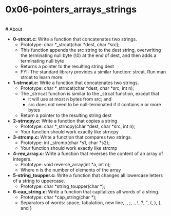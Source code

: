 # 0x06-pointers_arrays_strings
<br>
# About
<br>

- **0-strcat.c:** Write a function that concatenates two strings.
	- Prototype: char *_strcat(char *dest, char *src);
	- This function appends the src string to the dest string, overwriting the terminating null byte (\0) at the end of dest, and then adds a terminating null byte
	- Returns a pointer to the resulting string dest
	- FYI: The standard library provides a similar function: strcat. Run man strcat to learn more.
- **1-strncat.c:** Write a function that concatenates two strings.
	- Prototype: char *_strncat(char *dest, char *src, int n);
	- The _strncat function is similar to the _strcat function, except that
		- it will use at most n bytes from src; and
		- src does not need to be null-terminated if it contains n or more bytes
	- Return a pointer to the resulting string dest
- **2-strncpy.c:** Write a function that copies a string
	- Prototype: char *_strncpy(char *dest, char *src, int n);
	- Your function should work exactly like strncpy
- **3-strcmp.c:** Write a function that compares two strings.
	- Prototype: int _strcmp(char *s1, char *s2);
	- Your function should work exactly like strcmp
- **4-rev_array.c:** Write a function that reverses the content of an array of integers.
	- Prototype: void reverse_array(int *a, int n);
	- Where n is the number of elements of the array
- **5-string_toupper.c:** Write a function that changes all lowercase letters of a string to uppercase.
	- Prototype: char *string_toupper(char *);
- **6-cap_string.c:** Write a function that capitalizes all words of a string.
	- Prototype: char *cap_string(char *);
	- Separators of words: space, tabulation, new line, ,, ;, ., !, ?, ", (, ), {, and }
